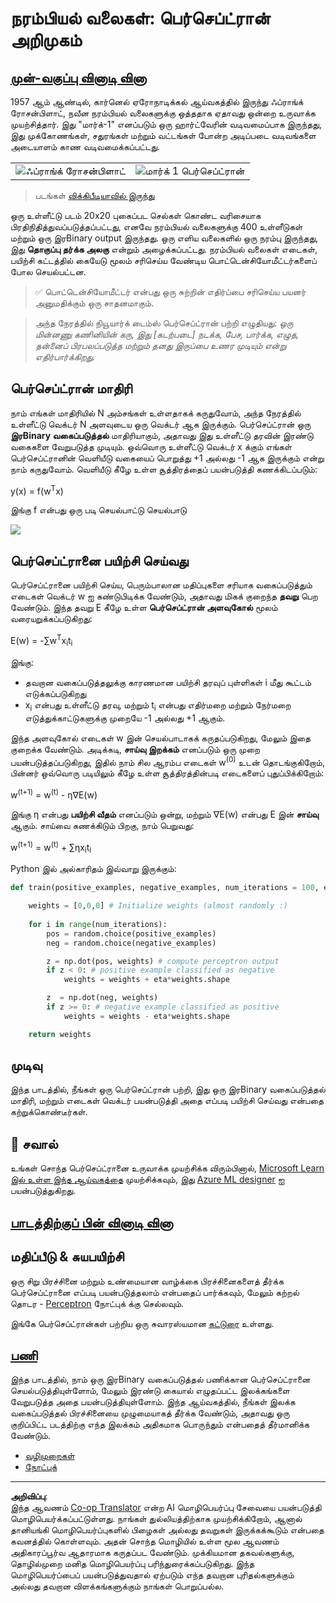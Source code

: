 <!--
CO_OP_TRANSLATOR_METADATA:
{
  "original_hash": "c34cbba802058b6fa267e1a294d4e510",
  "translation_date": "2025-10-11T11:31:10+00:00",
  "source_file": "lessons/3-NeuralNetworks/03-Perceptron/README.md",
  "language_code": "ta"
}
-->
# நரம்பியல் வலைகள்: பெர்செப்ட்ரான் அறிமுகம்

## [முன்-வகுப்பு வினாடி வினா](https://ff-quizzes.netlify.app/en/ai/quiz/5)

1957 ஆம் ஆண்டில், கார்னெல் ஏரோநாடிக்கல் ஆய்வகத்தில் இருந்து ஃப்ராங்க் ரோசன்பிளாட், நவீன நரம்பியல் வலைகளுக்கு ஒத்ததாக ஏதாவது ஒன்றை உருவாக்க முயற்சித்தார். இது "மார்க்-1" எனப்படும் ஒரு ஹார்ட்வேரின் வடிவமைப்பாக இருந்தது, இது முக்கோணங்கள், சதுரங்கள் மற்றும் வட்டங்கள் போன்ற அடிப்படை வடிவங்களை அடையாளம் காண வடிவமைக்கப்பட்டது.

|      |      |
|--------------|-----------|
|<img src='../../../../../translated_images/Rosenblatt-wikipedia.294821b285ac796d2281a556fe3de9a7aa328e34cdd25f3ac9deefa0982ea2df.ta.jpg' alt='ஃப்ராங்க் ரோசன்பிளாட்'/> | <img src='../../../../../translated_images/Mark_I_perceptron_wikipedia.1f84eaa2d4b76ec9fb32bab6ae07e40faa202be1935c0fbd8c2bc2600a87bcb1.ta.jpg' alt='மார்க் 1 பெர்செப்ட்ரான்' />|

> படங்கள் [விக்கிபீடியாவில் இருந்து](https://en.wikipedia.org/wiki/Perceptron)

ஒரு உள்ளீட்டு படம் 20x20 புகைப்பட செல்கள் கொண்ட வரிசையாக பிரதிநிதித்துவப்படுத்தப்பட்டது, எனவே நரம்பியல் வலைகளுக்கு 400 உள்ளீடுகள் மற்றும் ஒரு இரBinary output இருந்தது. ஒரு எளிய வலைகளில் ஒரு நரம்பு இருந்தது, இது **தொகுப்பு தர்க்க அலகு** என்றும் அழைக்கப்பட்டது. நரம்பியல் வலைகள் எடைகள், பயிற்சி கட்டத்தில் கையேடு மூலம் சரிசெய்ய வேண்டிய பொட்டென்சியோமீட்டர்களைப் போல செயல்பட்டன.

> ✅ பொட்டென்சியோமீட்டர் என்பது ஒரு சுற்றின் எதிர்ப்பை சரிசெய்ய பயனர் அனுமதிக்கும் ஒரு சாதனமாகும்.

> அந்த நேரத்தில் நியூயார்க் டைம்ஸ் பெர்செப்ட்ரான் பற்றி எழுதியது: *ஒரு மின்னணு கணினியின் கரு, இது [கடற்படை] நடக்க, பேச, பார்க்க, எழுத, தன்னைப் பிரபலப்படுத்த மற்றும் தனது இருப்பை உணர முடியும் என்று எதிர்பார்க்கிறது.*

## பெர்செப்ட்ரான் மாதிரி

நாம் எங்கள் மாதிரியில் N அம்சங்கள் உள்ளதாகக் கருதுவோம், அந்த நேரத்தில் உள்ளீட்டு வெக்டர் N அளவுடைய ஒரு வெக்டர் ஆக இருக்கும். பெர்செப்ட்ரான் ஒரு **இரBinary வகைப்படுத்தல்** மாதிரியாகும், அதாவது இது உள்ளீட்டு தரவின் இரண்டு வகைகளை வேறுபடுத்த முடியும். ஒவ்வொரு உள்ளீட்டு வெக்டர் x க்கும் எங்கள் பெர்செப்ட்ரானின் வெளியீடு வகையைப் பொறுத்து +1 அல்லது -1 ஆக இருக்கும் என்று நாம் கருதுவோம். வெளியீடு கீழே உள்ள சூத்திரத்தைப் பயன்படுத்தி கணக்கிடப்படும்:

y(x) = f(w<sup>T</sup>x)

இங்கு f என்பது ஒரு படி செயல்பாட்டு செயல்பாடு

<!-- img src="http://www.sciweavers.org/tex2img.php?eq=f%28x%29%20%3D%20%5Cbegin%7Bcases%7D%0A%20%20%20%20%20%20%20%20%20%2B1%20%26%20x%20%5Cgeq%200%20%5C%5C%0A%20%20%20%20%20%20%20%20%20-1%20%26%20x%20%3C%200%0A%20%20%20%20%20%20%20%5Cend%7Bcases%7D%20%5C%5C%0A&bc=White&fc=Black&im=jpg&fs=12&ff=arev&edit=0" align="center" border="0" alt="f(x) = \begin{cases} +1 & x \geq 0 \\ -1 & x < 0 \end{cases} \\" width="154" height="50" / -->
<img src="../../../../../translated_images/activation-func.b4924007c7ce77648d4b1dd3e81c689453204902c096c626735c7b53688cdc63.ta.png"/>

## பெர்செப்ட்ரானை பயிற்சி செய்வது

பெர்செப்ட்ரானை பயிற்சி செய்ய, பெரும்பாலான மதிப்புகளை சரியாக வகைப்படுத்தும் எடைகள் வெக்டர் w ஐ கண்டுபிடிக்க வேண்டும், அதாவது மிகக் குறைந்த **தவறு** பெற வேண்டும். இந்த தவறு E கீழே உள்ள **பெர்செப்ட்ரான் அளவுகோல்** மூலம் வரையறுக்கப்படுகிறது:

E(w) = -&sum;w<sup>T</sup>x<sub>i</sub>t<sub>i</sub>

இங்கு:

* தவறான வகைப்படுத்தலுக்கு காரணமான பயிற்சி தரவுப் புள்ளிகள் i மீது கூட்டம் எடுக்கப்படுகிறது
* x<sub>i</sub> என்பது உள்ளீட்டு தரவு, மற்றும் t<sub>i</sub> என்பது எதிர்மறை மற்றும் நேர்மறை எடுத்துக்காட்டுகளுக்கு முறையே -1 அல்லது +1 ஆகும்.

இந்த அளவுகோல் எடைகள் w இன் செயல்பாடாகக் கருதப்படுகிறது, மேலும் இதை குறைக்க வேண்டும். அடிக்கடி, **சாய்வு இறக்கம்** எனப்படும் ஒரு முறை பயன்படுத்தப்படுகிறது, இதில் நாம் சில ஆரம்ப எடைகள் w<sup>(0)</sup> உடன் தொடங்குகிறோம், பின்னர் ஒவ்வொரு படியிலும் கீழே உள்ள சூத்திரத்தின்படி எடைகளைப் புதுப்பிக்கிறோம்:

w<sup>(t+1)</sup> = w<sup>(t)</sup> - &eta;&nabla;E(w)

இங்கு &eta; என்பது **பயிற்சி வீதம்** எனப்படும் ஒன்று, மற்றும் &nabla;E(w) என்பது E இன் **சாய்வு** ஆகும். சாய்வை கணக்கிடும் பிறகு, நாம் பெறுவது:

w<sup>(t+1)</sup> = w<sup>(t)</sup> + &sum;&eta;x<sub>i</sub>t<sub>i</sub>

Python இல் அல்காரிதம் இவ்வாறு இருக்கும்:

```python
def train(positive_examples, negative_examples, num_iterations = 100, eta = 1):

    weights = [0,0,0] # Initialize weights (almost randomly :)
        
    for i in range(num_iterations):
        pos = random.choice(positive_examples)
        neg = random.choice(negative_examples)

        z = np.dot(pos, weights) # compute perceptron output
        if z < 0: # positive example classified as negative
            weights = weights + eta*weights.shape

        z  = np.dot(neg, weights)
        if z >= 0: # negative example classified as positive
            weights = weights - eta*weights.shape

    return weights
```

## முடிவு

இந்த பாடத்தில், நீங்கள் ஒரு பெர்செப்ட்ரான் பற்றி, இது ஒரு இரBinary வகைப்படுத்தல் மாதிரி, மற்றும் எடைகள் வெக்டர் பயன்படுத்தி அதை எப்படி பயிற்சி செய்வது என்பதை கற்றுக்கொண்டீர்கள்.

## 🚀 சவால்

உங்கள் சொந்த பெர்செப்ட்ரானை உருவாக்க முயற்சிக்க விரும்பினால், [Microsoft Learn இல் உள்ள இந்த ஆய்வகத்தை](https://docs.microsoft.com/en-us/azure/machine-learning/component-reference/two-class-averaged-perceptron?WT.mc_id=academic-77998-cacaste) முயற்சிக்கவும், இது [Azure ML designer](https://docs.microsoft.com/en-us/azure/machine-learning/concept-designer?WT.mc_id=academic-77998-cacaste) ஐ பயன்படுத்துகிறது.

## [பாடத்திற்குப் பின் வினாடி வினா](https://ff-quizzes.netlify.app/en/ai/quiz/6)

## மதிப்பீடு & சுயபயிற்சி

ஒரு சிறு பிரச்சினை மற்றும் உண்மையான வாழ்க்கை பிரச்சினைகளைத் தீர்க்க பெர்செப்ட்ரானை எப்படி பயன்படுத்தலாம் என்பதைப் பார்க்கவும், மேலும் கற்றல் தொடர - [Perceptron](Perceptron.ipynb) நோட்புக் க்கு செல்லவும்.

இங்கே பெர்செப்ட்ரான்கள் பற்றிய ஒரு சுவாரஸ்யமான [கட்டுரை](https://towardsdatascience.com/what-is-a-perceptron-basics-of-neural-networks-c4cfea20c590) உள்ளது.

## [பணி](lab/README.md)

இந்த பாடத்தில், நாம் ஒரு இரBinary வகைப்படுத்தல் பணிக்கான பெர்செப்ட்ரானை செயல்படுத்தியுள்ளோம், மேலும் இரண்டு கையால் எழுதப்பட்ட இலக்கங்களை வேறுபடுத்த அதை பயன்படுத்தியுள்ளோம். இந்த ஆய்வகத்தில், நீங்கள் இலக்க வகைப்படுத்தல் பிரச்சினையை முழுமையாகத் தீர்க்க வேண்டும், அதாவது ஒரு குறிப்பிட்ட படத்திற்கு எந்த இலக்கம் அதிகமாக பொருந்தும் என்பதைத் தீர்மானிக்க வேண்டும்.

* [வழிமுறைகள்](lab/README.md)
* [நோட்புக்](lab/PerceptronMultiClass.ipynb)

---

**அறிவிப்பு**:  
இந்த ஆவணம் [Co-op Translator](https://github.com/Azure/co-op-translator) என்ற AI மொழிபெயர்ப்பு சேவையை பயன்படுத்தி மொழிபெயர்க்கப்பட்டுள்ளது. நாங்கள் துல்லியத்திற்காக முயற்சிக்கிறோம், ஆனால் தானியங்கி மொழிபெயர்ப்புகளில் பிழைகள் அல்லது தவறுகள் இருக்கக்கூடும் என்பதை கவனத்தில் கொள்ளவும். அதன் சொந்த மொழியில் உள்ள மூல ஆவணம் அதிகாரப்பூர்வ ஆதாரமாக கருதப்பட வேண்டும். முக்கியமான தகவல்களுக்கு, தொழில்முறை மனித மொழிபெயர்ப்பு பரிந்துரைக்கப்படுகிறது. இந்த மொழிபெயர்ப்பைப் பயன்படுத்துவதால் ஏற்படும் எந்த தவறான புரிதல்களுக்கும் அல்லது தவறான விளக்கங்களுக்கும் நாங்கள் பொறுப்பல்ல.